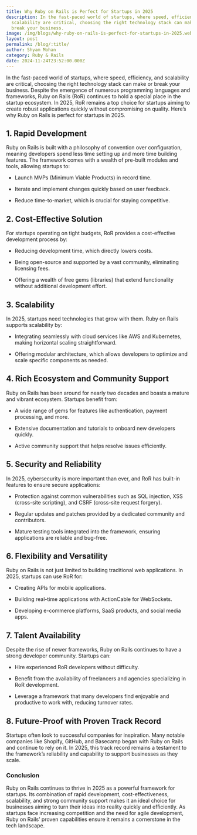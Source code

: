 ```yaml
---
title: Why Ruby on Rails is Perfect for Startups in 2025
description: In the fast-paced world of startups, where speed, efficiency, and
  scalability are critical, choosing the right technology stack can make or
  break your business.
image: /img/blogs/why-ruby-on-rails-is-perfect-for-startups-in-2025.webp
layout: post
permalink: /blog/:title/
author: Shyam Mohan
category: Ruby & Rails
date: 2024-11-24T23:52:00.000Z
---
```


In the fast-paced world of startups, where speed, efficiency, and scalability are critical, choosing the right technology stack can make or break your business. Despite the emergence of numerous programming languages and frameworks, Ruby on Rails (RoR) continues to hold a special place in the startup ecosystem. In 2025, RoR remains a top choice for startups aiming to create robust applications quickly without compromising on quality. Here’s why Ruby on Rails is perfect for startups in 2025.

## 1. **Rapid Development**

Ruby on Rails is built with a philosophy of convention over configuration, meaning developers spend less time setting up and more time building features. The framework comes with a wealth of pre-built modules and tools, allowing startups to:

-   Launch MVPs (Minimum Viable Products) in record time.
    
-   Iterate and implement changes quickly based on user feedback.
    
-   Reduce time-to-market, which is crucial for staying competitive.
    

## 2. **Cost-Effective Solution**

For startups operating on tight budgets, RoR provides a cost-effective development process by:

-   Reducing development time, which directly lowers costs.
    
-   Being open-source and supported by a vast community, eliminating licensing fees.
    
-   Offering a wealth of free gems (libraries) that extend functionality without additional development effort.
    

## 3. **Scalability**

In 2025, startups need technologies that grow with them. Ruby on Rails supports scalability by:

-   Integrating seamlessly with cloud services like AWS and Kubernetes, making horizontal scaling straightforward.
    
-   Offering modular architecture, which allows developers to optimize and scale specific components as needed.
    

## 4. **Rich Ecosystem and Community Support**

Ruby on Rails has been around for nearly two decades and boasts a mature and vibrant ecosystem. Startups benefit from:

-   A wide range of gems for features like authentication, payment processing, and more.
    
-   Extensive documentation and tutorials to onboard new developers quickly.
    
-   Active community support that helps resolve issues efficiently.
    

## 5. **Security and Reliability**

In 2025, cybersecurity is more important than ever, and RoR has built-in features to ensure secure applications:

-   Protection against common vulnerabilities such as SQL injection, XSS (cross-site scripting), and CSRF (cross-site request forgery).
    
-   Regular updates and patches provided by a dedicated community and contributors.
    
-   Mature testing tools integrated into the framework, ensuring applications are reliable and bug-free.
    

## 6. **Flexibility and Versatility**

Ruby on Rails is not just limited to building traditional web applications. In 2025, startups can use RoR for:

-   Creating APIs for mobile applications.
    
-   Building real-time applications with ActionCable for WebSockets.
    
-   Developing e-commerce platforms, SaaS products, and social media apps.
    

## 7. **Talent Availability**

Despite the rise of newer frameworks, Ruby on Rails continues to have a strong developer community. Startups can:

-   Hire experienced RoR developers without difficulty.
    
-   Benefit from the availability of freelancers and agencies specializing in RoR development.
    
-   Leverage a framework that many developers find enjoyable and productive to work with, reducing turnover rates.
    

## 8. **Future-Proof with Proven Track Record**

Startups often look to successful companies for inspiration. Many notable companies like Shopify, GitHub, and Basecamp began with Ruby on Rails and continue to rely on it. In 2025, this track record remains a testament to the framework’s reliability and capability to support businesses as they scale.


### Conclusion

Ruby on Rails continues to thrive in 2025 as a powerful framework for startups. Its combination of rapid development, cost-effectiveness, scalability, and strong community support makes it an ideal choice for businesses aiming to turn their ideas into reality quickly and efficiently. As startups face increasing competition and the need for agile development, Ruby on Rails’ proven capabilities ensure it remains a cornerstone in the tech landscape.
